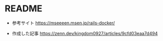 # README

* 参考サイト
<https://mseeeen.msen.jp/rails-docker/>

* 作成した記事
<https://zenn.dev/kingdom0927/articles/9cfd03eaa7d494>
